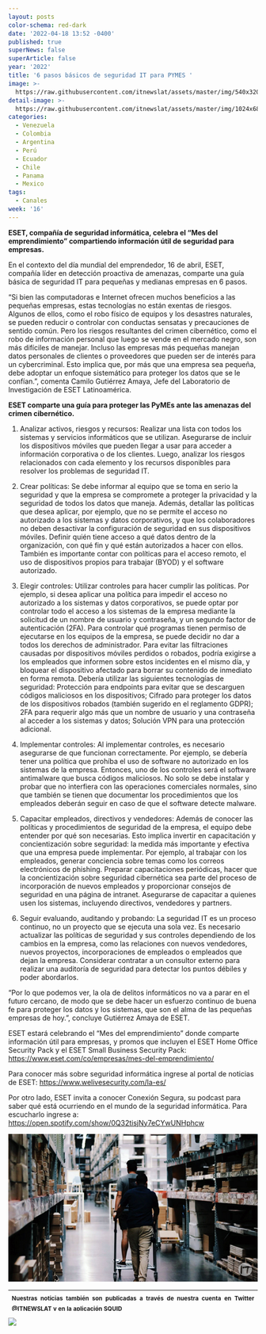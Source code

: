 ```yaml
---
layout: posts
color-schema: red-dark
date: '2022-04-18 13:52 -0400'
published: true
superNews: false
superArticle: false
year: '2022'
title: '6 pasos básicos de seguridad IT para PYMES '
image: >-
  https://raw.githubusercontent.com/itnewslat/assets/master/img/540x320/Small-Business-p.jpg
detail-image: >-
  https://raw.githubusercontent.com/itnewslat/assets/master/img/1024x680/Small-Business-g.jpg
categories:
  - Venezuela
  - Colombia
  - Argentina
  - Perú
  - Ecuador
  - Chile
  - Panama
  - Mexico
tags:
  - Canales
week: '16'
---
```

**ESET, compañía de seguridad informática, celebra el “Mes del emprendimiento” compartiendo información útil de seguridad para empresas.**

En el contexto del día mundial del emprendedor, 16 de abril, ESET, compañía líder en detección proactiva de amenazas, comparte una guía básica de seguridad IT para pequeñas y medianas empresas en 6 pasos.
 
“Si bien las computadoras e Internet ofrecen muchos beneficios a las pequeñas empresas, estas tecnologías no están exentas de riesgos. Algunos de ellos, como el robo físico de equipos y los desastres naturales, se pueden reducir o controlar con conductas sensatas y precauciones de sentido común. Pero los riesgos resultantes del crimen cibernético, como el robo de información personal que luego se vende en el mercado negro, son más difíciles de manejar. Incluso las empresas más pequeñas manejan datos personales de clientes o proveedores que pueden ser de interés para un cybercriminal. Esto implica que, por más que una empresa sea pequeña, debe adoptar un enfoque sistemático para proteger los datos que se le confían.”, comenta Camilo Gutiérrez Amaya, Jefe del Laboratorio de Investigación de ESET Latinoamérica.
 
**ESET comparte una guía para proteger las PyMEs ante las amenazas del crimen cibernético.**
 
1.	Analizar activos, riesgos y recursos: Realizar una lista con todos los sistemas y servicios informáticos que se utilizan. Asegurarse de incluir los dispositivos móviles que pueden llegar a usar para acceder a información corporativa o de los clientes. Luego, analizar los riesgos relacionados con cada elemento y los recursos disponibles para resolver los problemas de seguridad IT.
 
2.	Crear políticas: Se debe informar al equipo que se toma en serio la seguridad y que la empresa se compromete a proteger la privacidad y la seguridad de todos los datos que maneja. Además, detallar las políticas que desea aplicar, por ejemplo, que no se permite el acceso no autorizado a los sistemas y datos corporativos, y que los colaboradores no deben desactivar la configuración de seguridad en sus dispositivos móviles. Definir quién tiene acceso a qué datos dentro de la organización, con qué fin y qué están autorizados a hacer con ellos. También es importante contar con políticas para el acceso remoto, el uso de dispositivos propios para trabajar (BYOD) y el software autorizado.
 
3.	Elegir controles: Utilizar controles para hacer cumplir las políticas. Por ejemplo, si desea aplicar una política para impedir el acceso no autorizado a los sistemas y datos corporativos, se puede optar por controlar todo el acceso a los sistemas de la empresa mediante la solicitud de un nombre de usuario y contraseña, y un segundo factor de autenticación (2FA). Para controlar qué programas tienen permiso de ejecutarse en los equipos de la empresa, se puede decidir no dar a todos los derechos de administrador. Para evitar las filtraciones causadas por dispositivos móviles perdidos o robados, podría exigirse a los empleados que informen sobre estos incidentes en el mismo día, y bloquear el dispositivo afectado para borrar su contenido de inmediato en forma remota. Debería utilizar las siguientes tecnologías de seguridad: Protección para endpoints para evitar que se descarguen códigos maliciosos en los dispositivos; Cifrado para proteger los datos de los dispositivos robados (también sugerido en el reglamento GDPR); 2FA para requerir algo más que un nombre de usuario y una contraseña al acceder a los sistemas y datos; Solución VPN para una protección adicional.
 
4.	Implementar controles: Al implementar controles, es necesario asegurarse de que funcionan correctamente. Por ejemplo, se debería tener una política que prohíba el uso de software no autorizado en los sistemas de la empresa. Entonces, uno de los controles será el software antimalware que busca códigos maliciosos. No solo se debe instalar y probar que no interfiera con las operaciones comerciales normales, sino que también se tienen que documentar los procedimientos que los empleados deberán seguir en caso de que el software detecte malware.
 
5.	Capacitar empleados, directivos y vendedores: Además de conocer las políticas y procedimientos de seguridad de la empresa, el equipo debe entender por qué son necesarias. Esto implica invertir en capacitación y concientización sobre seguridad: la medida más importante y efectiva que una empresa puede implementar. Por ejemplo, al trabajar con los empleados, generar conciencia sobre temas como los correos electrónicos de phishing. Preparar capacitaciones periódicas, hacer que la concientización sobre seguridad cibernética sea parte del proceso de incorporación de nuevos empleados y proporcionar consejos de seguridad en una página de intranet. Asegurarse de capacitar a quienes usen los sistemas, incluyendo directivos, vendedores y partners.
 
6.	Seguir evaluando, auditando y probando: La seguridad IT es un proceso continuo, no un proyecto que se ejecuta una sola vez. Es necesario actualizar las políticas de seguridad y sus controles dependiendo de los cambios en la empresa, como las relaciones con nuevos vendedores, nuevos proyectos, incorporaciones de empleados o empleados que dejan la empresa. Considerar contratar a un consultor externo para realizar una auditoría de seguridad para detectar los puntos débiles y poder abordarlos.
 
“Por lo que podemos ver, la ola de delitos informáticos no va a parar en el futuro cercano, de modo que se debe hacer un esfuerzo continuo de buena fe para proteger los datos y los sistemas, que son el alma de las pequeñas empresas de hoy.”, concluye Gutiérrez Amaya de ESET.
 
ESET estará celebrando el “Mes del emprendimiento” donde comparte información útil para empresas, y promos que incluyen el ESET Home Office Security Pack y el ESET Small Business Security Pack: https://www.eset.com/co/empresas/mes-del-emprendimiento/
 
Para conocer más sobre seguridad informática ingrese al portal de noticias de ESET: https://www.welivesecurity.com/la-es/
 
Por otro lado, ESET invita a conocer Conexión Segura, su podcast para saber qué está ocurriendo en el mundo de la seguridad informática. Para escucharlo ingrese a: https://open.spotify.com/show/0Q32tisjNy7eCYwUNHphcw

![](https://raw.githubusercontent.com/itnewslat/assets/master/img/540x320/Small-Business-p.jpg)

<table style="height: 42px;" width="569">
<tbody>
<tr>
<td style="text-align: justify;"><sub><strong>Nuestras noticias también son publicadas a través de nuestra cuenta en Twitter <a href="https://twitter.com/itnewslat?lang=es">@ITNEWSLAT</a> y en la aplicación <a href="https://squidapp.co/en/">SQUID</a></strong></sub></td>
</tr>
</tbody>
</table>

<img src="https://tracker.metricool.com/c3po.jpg?hash=56f88a41e39ab42c063cc51676587a04"/>
